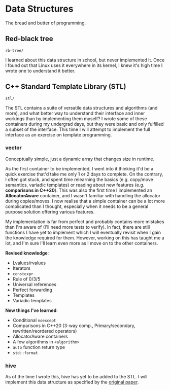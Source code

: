 # Data Structures
The bread and butter of programming.

## Red-black tree
`rb-tree/`

I learned about this data structure in school, but never implemented it. Once I found out that Linux uses it everywhere in its kernel, I knew it's high time I wrote one to understand it better.

## C++ Standard Template Library (STL)
`stl/`

The STL contains a suite of versatile data structures and algorithms (and more), and what better way to understand their interface and inner workings than by implementing them myself? I wrote some of these containers during my undergrad days, but they were basic and only fulfilled a subset of the interface. This time I will attempt to implement the full interface as an exercise on template programming.

### vector

Conceptually simple, just a dynamic array that changes size in runtime.

As the first container to be implemented, I went into it thinking it'd be a quick exercise that'd take me only 1 or 2 days to complete. On the contrary, I often got stuck, and spent time relearning the basics (e.g. copy/move semantics, variadic templates) or reading about new features (e.g. **comparisons in C++20**). This was also the first time I implemented an **AllocatorAware** container, and I wasn't familiar with handling the allocator during copies/moves. I now realise that a simple container can be a lot more complicated than I thought, especially when it needs to be a general purpose solution offering various features.

My implementation is far from perfect and probably contains more mistakes than I'm aware of (I'll need more tests to verify). In fact, there are still functions I have yet to implement which I will eventually revisit when I gain the knowledge required for them. However, working on this has taught me a lot, and I'm sure I'll learn even more as I move on to the other containers.

**Revised knowledge**:
- Lvalues/rvalues
- Iterators
- `constexpr`
- Rule of 0/3/5
- Universal references
- Perfect forwarding
- Templates
- Variadic templates

**New things I've learned**:
- Conditional `noexcept`
- Comparisons in C++20 (3-way comp., Primary/secondary, rewritten/reordered operators)
- AllocatorAware containers
- A few algorithms in `<algorithm>`
- `auto` function return type
- `std::format`

### hive

As of the time I wrote this, hive has yet to be added to the STL. I will implement this data structure as specified by the [original paper](https://isocpp.org/files/papers/P0447R19.html).
